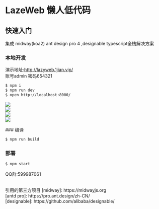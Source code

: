 # LazeWeb 懒人低代码

## 快速入门

<!-- 在此次添加使用文档 -->

集成 midway(koa2) ant design pro 4 ,designable
typescript全栈解决方案
### 本地开发

演示地址:http://lazyweb.1jian.vip/</br>
账号admin 密码654321</br>
```bash
$ npm i
$ npm run dev
$ open http://localhost:8000/
```
<p>
<img src="https://1jianvip.oss-cn-shanghai.aliyuncs.com/images/page.png">
<br/>
<img src="https://1jianvip.oss-cn-shanghai.aliyuncs.com/images/page1.png">
<br/>
<img src="https://1jianvip.oss-cn-shanghai.aliyuncs.com/images/page2.png">
<br/>
<img src="https://1jianvip.oss-cn-shanghai.aliyuncs.com/images/page3.png">
<br/>
</p>
### 编译

```bash
$ npm run build
```
### 部署

```bash
$ npm start
```


QQ群:599987061
<br/>

<br/>
引用的第三方项目
[midway]: https://midwayjs.org<br/>
[antd pro]: https://pro.ant.design/zh-CN/<br/>
[designable]: https://github.com/alibaba/designable/<br/>